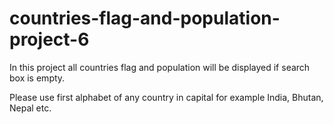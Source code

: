 # countries-flag-and-population-project-6
In this project all countries flag and population will be displayed if search box is empty.

Please use first alphabet of any country in capital for example India, Bhutan, Nepal etc.
